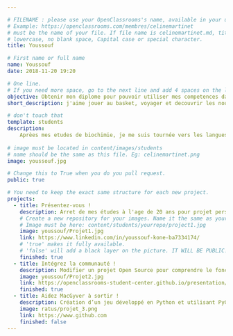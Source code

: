 ```yaml
---

# FILENAME : please use your OpenClassrooms's name, available in your url.
# Example: https://openclassrooms.com/membres/celinemartinet
# must be the name of your file. If file name is celinemartinet.md, title is celinemartinet.
# lowercase, no blank space, Capital case or special character.
title: Youssouf

# First name or full name
name: Youssouf
date: 2018-11-20 19:20

# One line.
# If you need more space, go to the next line and add 4 spaces on the left, as in 'description'.
objective: Obtenir mon diplome pour pouvoir utiliser mes competences dans le monde informatique.
short_description: j'aime jouer au basket, voyager et decouvrir les nouveautés informatique et technologique.

# don't touch that
template: students
description:
    Aprèes mes etudes de biochimie, je me suis tournée vers les langues ensuite, j'ai voyager quelque mois au Etats Unis. En rentrant j'ai décidé de me tournée vers ma passion en commencant chez OPenclassrooms.
    
# image must be located in content/images/students
# name should be the same as this file. Eg: celinemartinet.png
image: youssouf.jpg

# Change this to True when you do you pull request.
public: true

# You need to keep the exact same structure for each new project.
projects:
  - title: Présentez-vous !
    description: Arret de mes études à l'age de 20 ans pour projet personel et je reprend 5 ans    plus tard chez openclassrooms pour finalisé mon projet.
    # Create a new repository for your images. Name it the same as your nickname and profile picture.
    # Image must be here: content/students/yourrepo/project1.jpg
    image: youssouf/Projet1.jpg
    link: https://www.linkedin.com/in/youssouf-kone-ba7334174/
    # 'true' makes it fully available.
    # 'false' will add a black layer on the picture. IT WILL BE PUBLIC!
    finished: true
  - title: Intégrez la communauté !
    description: Modifier un projet Open Source pour comprendre le fonctionnement de Git, de Github et des pull requests. 
    image: youssouf/Projet2.jpg
    link: https://openclassrooms-student-center.github.io/presentation/students/ratus.html
    finished: true
  - title: Aidez MacGyver à sortir !
    description: Création d’un jeu développé en Python et utilisant PyGame.
    image: ratus/projet_3.png
    link: https://www.github.com
    finished: false
---
```

